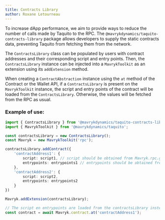 ```yaml
---
title: Contracts Library
author: Roxane Letourneau
---
```


To increase dApp performance, we aim to provide ways to reduce the number of calls made by Taquito to the RPC.
The `@mavrykdynamics/taquito-contracts-library` package allows developers to supply the static contracts data, preventing Taquito from fetching them from the network.


The `ContractsLibrary` class can be populated by users with contract addresses and their corresponding script and entry points. Then, the `ContractsLibrary` instance can be injected into a `MavrykToolkit` as an extension using its `addExtension` method. 

When creating a `ContractAbstraction` instance using the `at` method of the Contract or the Wallet API, if a `ContractsLibrary` is present on the `MavrykToolkit` instance, the script and entry points of the contract will be loaded from the `ContractsLibrary`. Otherwise, the values will be fetched from the RPC as usual.

### Example of use:

```ts
import { ContractsLibrary } from '@mavrykdynamics/taquito-contracts-library';
import { MavrykToolkit } from '@mavrykdynamics/taquito';

const contractsLibrary = new ContractsLibrary();
const Mavryk = new MavrykToolkit('rpc');

contractsLibrary.addContract({
    'contractAddress1': {
        script: script1, // script should be obtained from Mavryk.rpc.getNormalizedScript('contractAddress1')
        entrypoints: entrypoints1 // entrypoints should be obtained from Mavryk.rpc.getEntrypoints('contractAddress1')
    },
    'contractAddress2': {
        script: script2,
        entrypoints: entrypoints2
    }
})

Mavryk.addExtension(contractsLibrary);

// The script en entrypoints are loaded from the contractsLibrary instead of the RPC
const contract = await Mavryk.contract.at('contractAddress1');
```